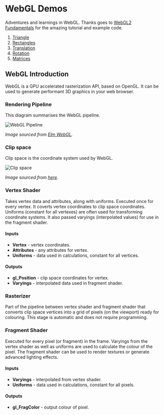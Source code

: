 # WebGL Demos

Adventures and learnings in WebGL. Thanks goes to [WebGL2 Fundamentals](https://webgl2fundamentals.org/) for the amazing tutorial and example code.

1.  [Triangle](https://dtcristo.github.io/webgl-demos/triangle/)
2.  [Rectangles](https://dtcristo.github.io/webgl-demos/rectangles/)
3.  [Translation](https://dtcristo.github.io/webgl-demos/translation/)
4.  [Rotation](https://dtcristo.github.io/webgl-demos/rotation/)
5.  [Matrices](https://dtcristo.github.io/webgl-demos/matrices/)

## WebGL Introduction

WebGL is a GPU accelerated rasterization API, based on OpenGL. It can be used to generate performant 3D graphics in your web browser.

### Rendering Pipeline
This diagram summarises the WebGL pipeline.

![WebGL Pipeline](https://raw.github.com/dtcristo/webgl-demos/master/images/pipeline.png)

*Image sourced from [Elm WebGL](https://github.com/elm-community/webgl).*

### Clip space
Clip space is the coordinate system used by WebGL.

![Clip space](https://raw.github.com/dtcristo/webgl-demos/master/images/clipspace.png)

*Image sourced from [here](https://scs.senecac.on.ca/~gam666/pages/content/3dmat.html).*

### Vertex Shader
Takes vertex data and attributes, along with uniforms. Executed once for every vertex. It coverts vertex coordinates to clip space coordinates. Uniforms (constant for all vertexes) are often used for transforming coordinate systems. It also passed varyings (interpolated values) for use in the fragment shader.

#### Inputs
* **Vertex** - vertex coordinates.
* **Attributes** - any attributes for vertex.
* **Uniforms** - data used in calculations, constant for all vertices.

#### Outputs
* **gl_Position** - clip space coordinates for vertex.
* **Varyings** - interpolated data used in fragment shader.

### Rasterizer
Part of the pipeline between vertex shader and fragment shader that converts clip space vertices into a grid of pixels (on the viewport) ready for colouring. This stage is automatic and does not require programming.

### Fragment Shader
Executed for every pixel (or fragment) in the frame. Varyings from the vertex shader as well as uniforms are used to calculate the colour of the pixel. The fragment shader can be used to render textures or generate advanced lighting effects.

#### Inputs
* **Varyings** - interpolated from vertex shader.
* **Uniforms** - data used in calculations, constant for all pixels.

#### Outputs
* **gl_FragColor** - output colour of pixel.
